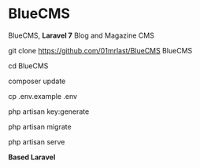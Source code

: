 # BlueCMS
 BlueCMS, <b>Laravel 7</b> Blog and Magazine CMS<br>
 
 
 
git clone https://github.com/01mrlast/BlueCMS BlueCMS

cd BlueCMS

composer update

cp .env.example .env

php artisan key:generate

php artisan migrate

php artisan serve


<b>Based Laravel</b>
